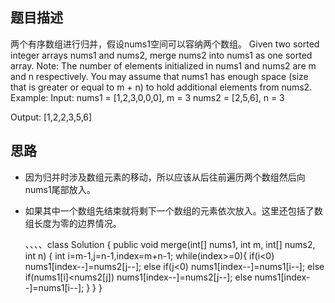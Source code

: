 ## 题目描述

两个有序数组进行归并，假设nums1空间可以容纳两个数组。
Given two sorted integer arrays nums1 and nums2, merge nums2 into nums1 as one sorted array.
Note:
The number of elements initialized in nums1 and nums2 are m and n respectively.
You may assume that nums1 has enough space (size that is greater or equal to m + n) to hold additional elements from nums2.
Example:
Input:
nums1 = [1,2,3,0,0,0], m = 3
nums2 = [2,5,6],       n = 3

Output: [1,2,2,3,5,6]

## 思路

- 因为归并时涉及数组元素的移动，所以应该从后往前遍历两个数组然后向nums1尾部放入。
- 如果其中一个数组先结束就将剩下一个数组的元素依次放入。这里还包括了数组长度为零的边界情况。

  、、、、class Solution {
    public void merge(int[] nums1, int m, int[] nums2, int n) {
        int i=m-1,j=n-1,index=m+n-1;
        while(index>=0){
            if(i<0)
                nums1[index--]=nums2[j--];
            else if(j<0)
                nums1[index--]=nums1[i--];
            else if(nums1[i]<nums2[j])
                nums1[index--]=nums2[j--];
            else
                nums1[index--]=nums1[i--];
        }
    }
}
